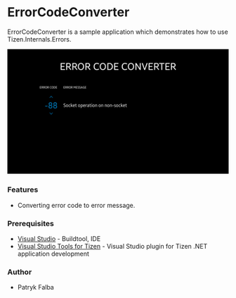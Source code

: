 # ErrorCodeConverter
ErrorCodeConverter is a sample application which demonstrates how to use Tizen.Internals.Errors.

![Main page - overview](./Screenshots/screenshot_1.png)

### Features
* Converting error code to error message.

### Prerequisites

* [Visual Studio](https://www.visualstudio.com/) - Buildtool, IDE
* [Visual Studio Tools for Tizen](https://developer.tizen.org/development/visual-studio-tools-tizen/installing-visual-studio-tools-tizen) - Visual Studio plugin for Tizen .NET application development

### Author
* Patryk Falba
